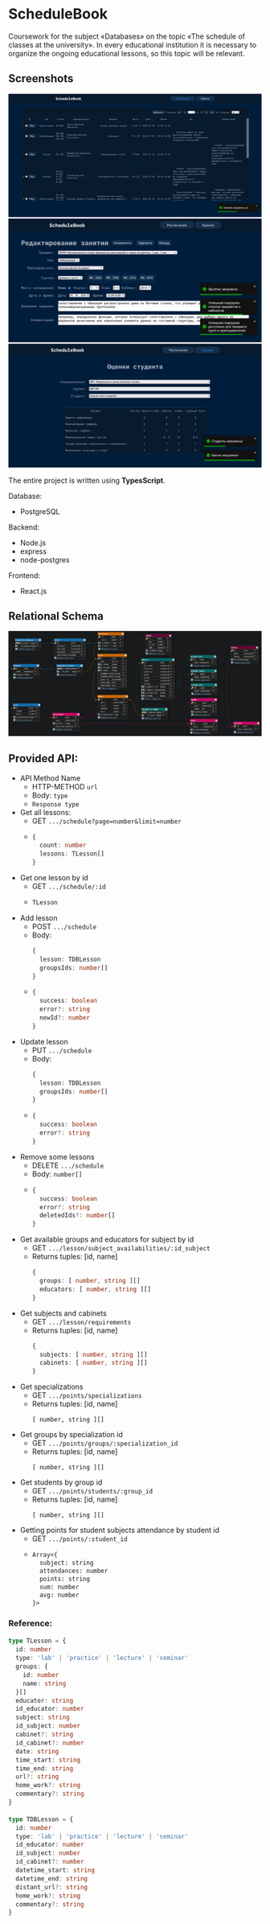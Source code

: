 # ScheduleBook
Coursework for the subject «Databases» on the topic «The schedule of classes at the university». In every educational
institution it is necessary to organize the ongoing educational lessons, so this topic will be relevant.

## Screenshots
![](https://github.com/KoJem9Ka/schedule_db/blob/main/assets/home_page.png)
![](https://github.com/KoJem9Ka/schedule_db/blob/main/assets/lesson_edit.png)
![](https://github.com/KoJem9Ka/schedule_db/blob/main/assets/student_points.png)

The entire project is written using **TypesScript**.

Database:
- PostgreSQL

Backend:
- Node.js 
- express 
- node-postgres

Frontend:
- React.js

## Relational Schema
![](https://github.com/KoJem9Ka/schedule_db/blob/main/assets/relation_schema.png)

## Provided API:
- API Method Name
  - HTTP-METHOD ```url```
  - Body: ```type```
  - ```Response type```
- Get all lessons: 
  - GET ```.../schedule?page=number&limit=number```
  - ```typescript
    {
      count: number
      lessons: TLesson[]
    }
    ```
- Get one lesson by id
  - GET ```.../schedule/:id```
  - ```typescript
    TLesson
    ```
- Add lesson
  - POST `.../schedule`
  - Body:
    ```typescript
    {
      lesson: TDBLesson
      groupsIds: number[]
    }
    ```
  - ```typescript
    {
      success: boolean
      error?: string
      newId?: number
    }
    ```
- Update lesson
  - PUT `.../schedule`
  - Body:
    ```typescript
    {
      lesson: TDBLesson
      groupsIds: number[]
    }
    ```
  - ```typescript
    {
      success: boolean
      error?: string
    }
    ```
- Remove some lessons
  - DELETE `.../schedule`
  - Body: `number[]`
  - ```typescript
    {
      success: boolean
      error?: string
      deletedIds?: number[]
    }
    ```
- Get available groups and educators for subject by id
  - GET `.../lesson/subject_availabilities/:id_subject`
  - Returns tuples: [id, name] 
    ```typescript
    {
      groups: [ number, string ][]
      educators: [ number, string ][]
    }
    ```
- Get subjects and cabinets
  - GET `.../lesson/requirements`
  - Returns tuples: [id, name]
    ```typescript
    {
      subjects: [ number, string ][]
      cabinets: [ number, string ][]
    }
    ```
- Get specializations
  - GET `.../points/specializations`
  - Returns tuples: [id, name]
    ```
    [ number, string ][]
    ```
- Get groups by specialization id
  - GET `.../points/groups/:specialization_id`
  - Returns tuples: [id, name]
    ```
    [ number, string ][]
    ```
- Get students by group id
  - GET `.../points/students/:group_id`
  - Returns tuples: [id, name]
    ```
    [ number, string ][]
    ```
- Getting points for student subjects attendance by student id
  - GET `.../points/:student_id`
  - ```
    Array<{
      subject: string
      attendances: number
      points: string
      sum: number
      avg: number
    }>
    ```


### Reference:
```typescript
type TLesson = {
  id: number
  type: 'lab' | 'practice' | 'lecture' | 'seminar'
  groups: {
    id: number
    name: string
  }[]
  educator: string
  id_educator: number
  subject: string
  id_subject: number
  cabinet?: string
  id_cabinet?: number
  date: string
  time_start: string
  time_end: string
  url?: string
  home_work?: string
  commentary?: string
}

type TDBLesson = {
  id: number
  type: 'lab' | 'practice' | 'lecture' | 'seminar'
  id_educator: number
  id_subject: number
  id_cabinet?: number
  datetime_start: string
  datetime_end: string
  distant_url?: string
  home_work?: string
  commentary?: string
}
```
